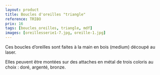 ```yaml
---
layout: product
title: Boucles d'oreilles "triangle"
reference: TRIBO
prix: 16
tags: [boucles_oreilles, triangle, mdf]
images: [oreillesserie1-7.jpg, oreille-1.jpg]
---
```

Ces boucles d’oreilles sont faites à la main en bois (medium) découpé au laser.

Elles peuvent être montées sur des attaches en métal de trois coloris au choix : doré, argenté, bronze.